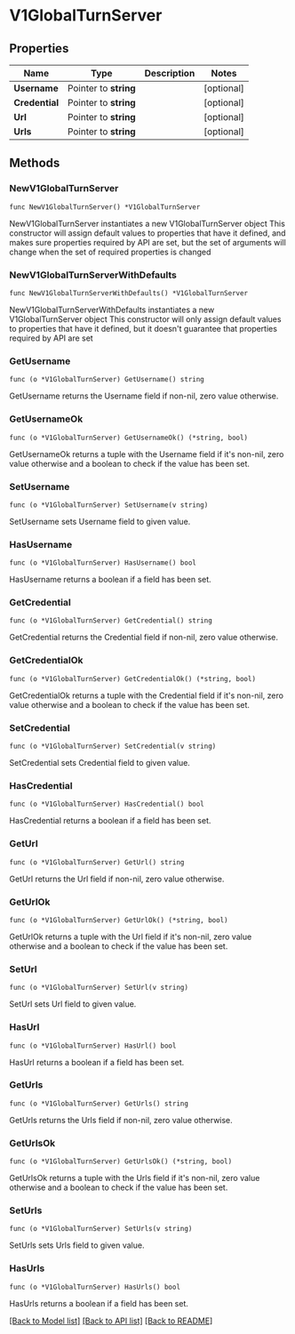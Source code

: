 # V1GlobalTurnServer

## Properties

Name | Type | Description | Notes
------------ | ------------- | ------------- | -------------
**Username** | Pointer to **string** |  | [optional] 
**Credential** | Pointer to **string** |  | [optional] 
**Url** | Pointer to **string** |  | [optional] 
**Urls** | Pointer to **string** |  | [optional] 

## Methods

### NewV1GlobalTurnServer

`func NewV1GlobalTurnServer() *V1GlobalTurnServer`

NewV1GlobalTurnServer instantiates a new V1GlobalTurnServer object
This constructor will assign default values to properties that have it defined,
and makes sure properties required by API are set, but the set of arguments
will change when the set of required properties is changed

### NewV1GlobalTurnServerWithDefaults

`func NewV1GlobalTurnServerWithDefaults() *V1GlobalTurnServer`

NewV1GlobalTurnServerWithDefaults instantiates a new V1GlobalTurnServer object
This constructor will only assign default values to properties that have it defined,
but it doesn't guarantee that properties required by API are set

### GetUsername

`func (o *V1GlobalTurnServer) GetUsername() string`

GetUsername returns the Username field if non-nil, zero value otherwise.

### GetUsernameOk

`func (o *V1GlobalTurnServer) GetUsernameOk() (*string, bool)`

GetUsernameOk returns a tuple with the Username field if it's non-nil, zero value otherwise
and a boolean to check if the value has been set.

### SetUsername

`func (o *V1GlobalTurnServer) SetUsername(v string)`

SetUsername sets Username field to given value.

### HasUsername

`func (o *V1GlobalTurnServer) HasUsername() bool`

HasUsername returns a boolean if a field has been set.

### GetCredential

`func (o *V1GlobalTurnServer) GetCredential() string`

GetCredential returns the Credential field if non-nil, zero value otherwise.

### GetCredentialOk

`func (o *V1GlobalTurnServer) GetCredentialOk() (*string, bool)`

GetCredentialOk returns a tuple with the Credential field if it's non-nil, zero value otherwise
and a boolean to check if the value has been set.

### SetCredential

`func (o *V1GlobalTurnServer) SetCredential(v string)`

SetCredential sets Credential field to given value.

### HasCredential

`func (o *V1GlobalTurnServer) HasCredential() bool`

HasCredential returns a boolean if a field has been set.

### GetUrl

`func (o *V1GlobalTurnServer) GetUrl() string`

GetUrl returns the Url field if non-nil, zero value otherwise.

### GetUrlOk

`func (o *V1GlobalTurnServer) GetUrlOk() (*string, bool)`

GetUrlOk returns a tuple with the Url field if it's non-nil, zero value otherwise
and a boolean to check if the value has been set.

### SetUrl

`func (o *V1GlobalTurnServer) SetUrl(v string)`

SetUrl sets Url field to given value.

### HasUrl

`func (o *V1GlobalTurnServer) HasUrl() bool`

HasUrl returns a boolean if a field has been set.

### GetUrls

`func (o *V1GlobalTurnServer) GetUrls() string`

GetUrls returns the Urls field if non-nil, zero value otherwise.

### GetUrlsOk

`func (o *V1GlobalTurnServer) GetUrlsOk() (*string, bool)`

GetUrlsOk returns a tuple with the Urls field if it's non-nil, zero value otherwise
and a boolean to check if the value has been set.

### SetUrls

`func (o *V1GlobalTurnServer) SetUrls(v string)`

SetUrls sets Urls field to given value.

### HasUrls

`func (o *V1GlobalTurnServer) HasUrls() bool`

HasUrls returns a boolean if a field has been set.


[[Back to Model list]](../README.md#documentation-for-models) [[Back to API list]](../README.md#documentation-for-api-endpoints) [[Back to README]](../README.md)


